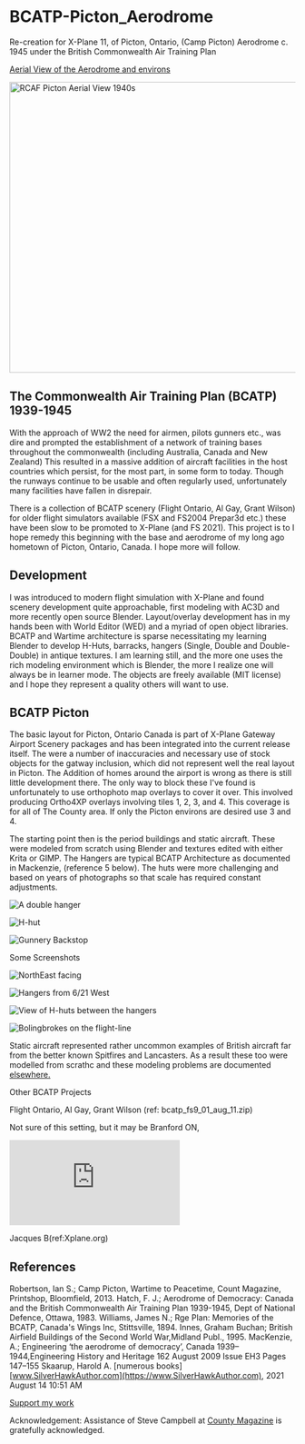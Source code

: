 # BCATP-Picton_Aerodrome

Re-creation for X-Plane 11, of Picton, Ontario, (Camp Picton) Aerodrome c. 1945 under the British Commonwealth Air Training Plan
 
[Aerial View of the Aerodrome and environs](https://en.wikipedia.org/wiki/CFB_Picton)
 
<a title="unknown.   Canada.   Department of National Defence., Public domain, via Wikimedia Commons" href="https://commons.wikimedia.org/wiki/File:RCAF_Picton_Aerial_View_1940s.jpg"><img width="512" alt="RCAF Picton Aerial View 1940s" src="https://upload.wikimedia.org/wikipedia/commons/thumb/8/88/RCAF_Picton_Aerial_View_1940s.jpg/512px-RCAF_Picton_Aerial_View_1940s.jpg"></a>

## The Commonwealth Air Training Plan (BCATP) 1939-1945

With the approach of WW2 the need for airmen, pilots gunners etc., was dire and prompted the establishment of a network of training bases throughout the commonwealth (including Australia, Canada and New Zealand) This resulted in a massive addition of aircraft facilities in the host countries which persist, for the most part, in some form to today. Though the runways continue to be usable and often regularly used, unfortunately many facilities have fallen in disrepair.

There is a collection of BCATP scenery (Flight Ontario, Al Gay, Grant Wilson) for older flight simulators available (FSX and FS2004 Prepar3d etc.) these have been slow to be promoted to X-Plane (and FS 2021).  This project is to I hope remedy this beginning with the base and aerodrome of my long ago hometown of Picton, Ontario, Canada. I hope more will follow.

## Development

I was introduced to modern flight simulation with X-Plane and found scenery development quite approachable, first modeling with AC3D and more recently open source Blender. Layout/overlay development has in my hands been with World Editor (WED) and a myriad of open object libraries. BCATP and Wartime architecture is sparse necessitating my learning Blender to develop H-Huts, barracks, hangers (Single, Double and Double-Double) in antique textures. I am learning still, and the more one uses the rich modeling environment which is Blender, the more I realize one will always be in learner mode. The objects are freely available (MIT license) and I hope they represent a quality others will want to use.

## BCATP Picton

The basic layout for Picton, Ontario Canada is part of X-Plane Gateway Airport Scenery packages and has been integrated into the current release itself. The were a number of inaccuracies and necessary use of stock objects for the gatway inclusion, which did not represent well the real layout in Picton. The Addition of homes around the airport is wrong as there is still little development there. The only way to block these I've found is unfortunately to use orthophoto map overlays to cover it over. This involved producing Ortho4XP overlays involving tiles 1, 2, 3, and 4. This coverage is for all of The County area. If only the Picton environs are desired use 3 and 4.

The starting point then is the period buildings and static aircraft. These were modeled from scratch using Blender and textures edited with either Krita or GIMP. The Hangers are typical BCATP Architecture as documented in Mackenzie, (reference 5 below). The huts were more challenging and based on years of photographs so that scale has required constant adjustments.

![A double hanger]("https://github.com/medmatix/BCATP-Picton_Aerodrome/blob/main/images/DoubleHangar.png")

![H-hut](https://www.visitpec.ca/wp-content/uploads/2018/05/Loch-Sloy11-300x225.jpg)

![Gunnery Backstop](https://upload.wikimedia.org/wikipedia/commons/e/ef/RCAF_Station_Picton_Gunnery_Backstop.JPG)

Some Screenshots

![NorthEast facing](https://github.com/medmatix/BCATP-Picton_Aerodrome/blob/main/images/VSL%20C-47%20-%202021-08-04%2012.14.49.png)

![Hangers from 6/21 West](https://github.com/medmatix/BCATP-Picton_Aerodrome/blob/main/images/VSL%20C-47%20-%202021-08-04%2012.16.55.png)

![View of H-huts between the hangers](https://github.com/medmatix/BCATP-Picton_Aerodrome/blob/main/images/VSL%20C-47%20-%202021-08-04%2012.18.16.png)

![Bolingbrokes on the flight-line](https://github.com/medmatix/BCATP-Picton_Aerodrome/blob/main/images/VSL%20C-47%20-%202021-08-04%2012.19.12.png)

Static aircraft represented rather uncommon examples of British aircraft far from the better known Spitfires and Lancasters. As a result these too were modelled from scrathc and these modeling problems are documented [elsewhere.](https://github.com/medmatix/Aircraft3D_Modeling)

Other BCATP Projects

Flight Ontario, Al Gay, Grant Wilson (ref: bcatp_fs9_01_aug_11.zip)

Not sure of this setting, but it may be Branford ON,

![bcatp_fs9_01_aug_11.zip](https://library.avsim.net/sendfile.php?Location=AVSIM&Proto=file&ImageID=289560)

Jacques B(ref:Xplane.org)


## References

Robertson, Ian S.; Camp Picton, Wartime to Peacetime, Count Magazine, Printshop, Bloomfield, 2013.
Hatch, F. J.; Aerodrome of Democracy: Canada and the British Commonwealth Air Training Plan 1939-1945, Dept of National Defence, Ottawa, 1983.
Williams, James N.; Rge Plan: Memories of the BCATP, Canada's Wings Inc, Stittsville, 1894.
Innes, Graham Buchan; British Airfield Buildings of the Second World War,Midland Publ., 1995.
MacKenzie, A.; Engineering ‘the aerodrome of democracy’, Canada 1939–1944,Engineering History and Heritage 162 August 2009 Issue EH3 Pages 147–155
Skaarup, Harold A. [numerous books]   [www.SilverHawkAuthor.com](https://www.SilverHawkAuthor.com), 2021 August 14 10:51 AM

[Support my work](https://paypal.me/medmatix?country.x=US&locale.x=en_US)

Acknowledgement: Assistance of Steve Campbell at [County Magazine](https://www.countymagazine.ca/) is gratefully acknowledged. 




